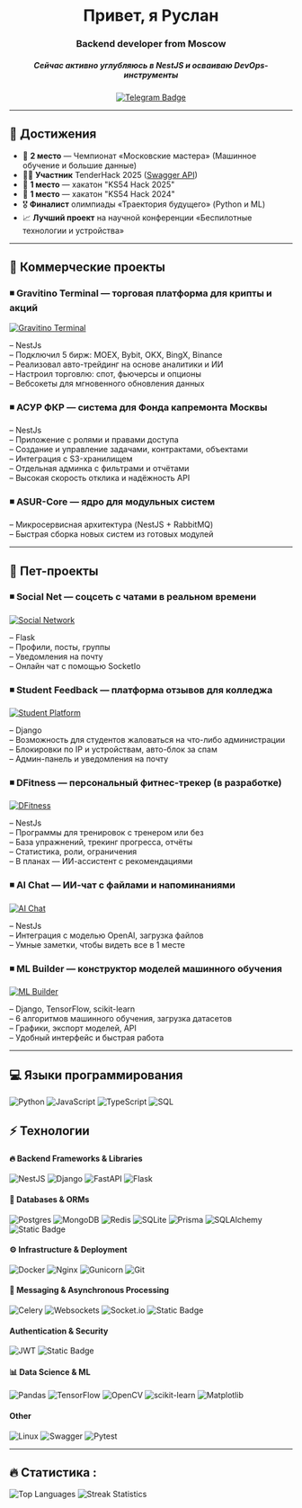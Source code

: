 <div align = "center">
    <div id="header" align="center">
        <h1>Привет, я Руслан</h1>
        <h3>Backend developer from Moscow</h3>
        <h5>Сейчас активно углубляюсь в NestJS и осваиваю DevOps-инструменты</h5>
        <a href="https://t.me/Oberrrr">
            <img src="https://img.shields.io/badge/Telegram-blue?style=for-the-badge&logo=telegram&logoColor=white" alt="Telegram Badge">
        </a>
    </div>
</div>

---
## 🚀 Достижения

- 🥈 **2 место** — Чемпионат «Московские мастера» (Машинное обучение и большие данные)
- 🙋‍♂️ **Участник** TenderHack 2025 ([Swagger API](https://backend.tenderhack.ober0.ru/api))
- 🥇 **1 место** — хакатон "KS54 Hack 2025"
- 🥇 **1 место** — хакатон "KS54 Hack 2024"
- 🎖 **Финалист** олимпиады «Траектория будущего» (Python и ML)
- 📈 **Лучший проект** на научной конференции «Беспилотные технологии и устройства»

---

## 💼 Коммерческие проекты

### ◾ **Gravitino Terminal — торговая платформа для крипты и акций**
[![Gravitino Terminal](https://img.shields.io/badge/Gravitino%20Terminal%20(ссылка)-8A2BE2?style=for-the-badge)](https://terminal.gravitino.ru/)

– NestJs  
– Подключил 5 бирж: MOEX, Bybit, OKX, BingX, Binance  
– Реализовал авто-трейдинг на основе аналитики и ИИ  
– Настроил торговлю: спот, фьючерсы и опционы  
– Вебсокеты для мгновенного обновления данных

### ◾ **АСУР ФКР — система для Фонда капремонта Москвы**

– NestJs  
– Приложение с ролями и правами доступа  
– Создание и управление задачами, контрактами, объектами  
– Интеграция с S3-хранилищем  
– Отдельная админка с фильтрами и отчётами  
– Высокая скорость отклика и надёжность API

### ◾ **ASUR-Core — ядро для модульных систем**  
– Микросервисная архитектура (NestJS + RabbitMQ)  
– Быстрая сборка новых систем из готовых модулей

---

## 🧪 Пет-проекты

### ◾ **Social Net — соцсеть с чатами в реальном времени**
[![Social Network](https://img.shields.io/badge/Social%20Network%20(ссылка)-1E90FF?style=for-the-badge)](https://social-net.ober0.ru?email=test@gmail.com&password=test1234)

– Flask  
– Профили, посты, группы  
– Уведомления на почту  
– Онлайн чат с помощью SocketIo

### ◾ **Student Feedback — платформа отзывов для колледжа**
[![Student Platform](https://img.shields.io/badge/Student%20Platform%20(ссылка)-32CD32?style=for-the-badge)](https://students-feedback.ober0.ru/)

– Django  
– Возможность для студентов жаловаться на что-либо администрации  
– Блокировки по IP и устройствам, авто-блок за спам  
– Админ-панель и уведомления на почту  

### ◾ **DFitness — персональный фитнес-трекер (в разработке)**
[![DFitness](https://img.shields.io/badge/DFitness%20(ссылка)-00CED1?style=for-the-badge)](https://dfitness.netlify.app/)

– NestJs  
– Программы для тренировок с тренером или без  
– База упражнений, трекинг прогресса, отчёты  
– Статистика, роли, ограничения  
– В планах — ИИ-ассистент с рекомендациями

### ◾ **AI Chat — ИИ-чат с файлами и напоминаниями**
[![AI Chat](https://img.shields.io/badge/AI%20Chat%20(ссылка)-FFD700?style=for-the-badge)](https://ks54hack.ober0.ru/signin?email=test@yandex.ru&password=String_1)

– NestJs  
– Интеграция с моделью OpenAI, загрузка файлов  
– Умные заметки, чтобы видеть все в 1 месте

### ◾ **ML Builder — конструктор моделей машинного обучения**
[![ML Builder](https://img.shields.io/badge/ML%20Builder%20(ссылка)-FF4500?style=for-the-badge)](https://ml-learn.ober0.ru/)

– Django, TensorFlow, scikit-learn  
– 6 алгоритмов машинного обучения, загрузка датасетов  
– Графики, экспорт моделей, API  
– Удобный интерфейс и быстрая работа

---

## 💻 Языки программирования
![Python](https://img.shields.io/badge/python-3670A0?style=for-the-badge&logo=python&logoColor=ffdd54)
![JavaScript](https://img.shields.io/badge/javascript-%23323330.svg?style=for-the-badge&logo=javascript&logoColor=%23F7DF1E)
![TypeScript](https://img.shields.io/badge/typescript-%23007ACC.svg?style=for-the-badge&logo=typescript&logoColor=white)
![SQL](https://img.shields.io/badge/SQL-blue?style=for-the-badge&logo=sql&logoColor=white)

## ⚡ Технологии

#### 🔥 **Backend Frameworks & Libraries**
![NestJS](https://img.shields.io/badge/nestjs-%23E0234E.svg?style=for-the-badge&logo=nestjs&logoColor=white)
![Django](https://img.shields.io/badge/django-%23092E20.svg?style=for-the-badge&logo=django&logoColor=white)
![FastAPI](https://img.shields.io/badge/FastAPI-005571?style=for-the-badge&logo=fastapi)
![Flask](https://img.shields.io/badge/flask-%23000.svg?style=for-the-badge&logo=flask&logoColor=white)

#### 💾 **Databases & ORMs**
![Postgres](https://img.shields.io/badge/postgres-%23316192.svg?style=for-the-badge&logo=postgresql&logoColor=white)
![MongoDB](https://img.shields.io/badge/MongoDB-%234ea94b.svg?style=for-the-badge&logo=mongodb&logoColor=white)
![Redis](https://img.shields.io/badge/redis-%23DD0031.svg?style=for-the-badge&logo=redis&logoColor=white)
![SQLite](https://img.shields.io/badge/sqlite-%2307405e.svg?style=for-the-badge&logo=sqlite&logoColor=white)
![Prisma](https://img.shields.io/badge/Prisma-3982CE?style=for-the-badge&logo=Prisma&logoColor=white)
![SQLAlchemy](https://img.shields.io/badge/SQLALCHEMY-D71F00?style=for-the-badge&logoColor=white&logoSize=auto)
![Static Badge](https://img.shields.io/badge/Django%20ORM-8A2BE2?style=for-the-badge)



#### ⚙️ **Infrastructure & Deployment**
![Docker](https://img.shields.io/badge/Docker-%230db7ed.svg?style=for-the-badge&logo=docker&logoColor=white)
![Nginx](https://img.shields.io/badge/nginx-%23009639.svg?style=for-the-badge&logo=nginx&logoColor=white)
![Gunicorn](https://img.shields.io/badge/gunicorn-%298729.svg?style=for-the-badge&logo=gunicorn&logoColor=white)
![Git](https://img.shields.io/badge/git-%23F05033.svg?style=for-the-badge&logo=git&logoColor=white)

#### 🔄 **Messaging & Asynchronous Processing**
![Celery](https://img.shields.io/badge/celery-%23a9cc54.svg?style=for-the-badge&logo=celery&logoColor=ddf4a4)
![Websockets](https://img.shields.io/badge/Websockets-1f425f?style=for-the-badge&logo=websockets&logoColor=white)
![Socket.io](https://img.shields.io/badge/Socket.io-black?style=for-the-badge&logo=socket.io&badgeColor=010101)
![Static Badge](https://img.shields.io/badge/Gevent-8A2BE2?style=for-the-badge)

####  **Authentication & Security**
![JWT](https://img.shields.io/badge/JWT-black?style=for-the-badge&logo=JSON%20web%20tokens)
![Static Badge](https://img.shields.io/badge/Hash%20Lib-8A2BE2?style=for-the-badge)

#### 📊 **Data Science & ML**
![Pandas](https://img.shields.io/badge/pandas-%23150458.svg?style=for-the-badge&logo=pandas&logoColor=white)
![TensorFlow](https://img.shields.io/badge/TensorFlow-%23FF6F00.svg?style=for-the-badge&logo=TensorFlow&logo)
![OpenCV](https://img.shields.io/badge/opencv-%23white.svg?style=for-the-badge&logo=opencv&logoColor=white)
![scikit-learn](https://img.shields.io/badge/scikit--learn-%23F7931E.svg?style=for-the-badge&logo=scikit-learn&logoColor=white)
![Matplotlib](https://img.shields.io/badge/Matplotlib-%23ffffff.svg?style=for-the-badge&logo=Matplotlib&logoColor=black)


#### **Other**
![Linux](https://img.shields.io/badge/Linux-FCC624?style=for-the-badge&logo=linux&logoColor=black)
![Swagger](https://img.shields.io/badge/Swagger-%23Clojure?style=for-the-badge&logo=swagger&logoColor=white)
![Pytest](https://img.shields.io/badge/Pytest-FF6347?style=for-the-badge&logo=pytest&logoColor=white)

---

##  🔥 Статистика :

![Top Languages](https://github-readme-stats.vercel.app/api/top-langs/?username=ober0&theme=dark&hide_border=true&include_all_commits=false&count_private=true&layout=compact)
![Streak Statistics](https://github-readme-streak-stats.herokuapp.com/?user=ober0&theme=dark&hide_border=true)
